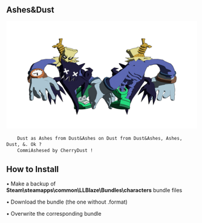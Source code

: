 ## Ashes&Dust
![](Workfiles/Render.png)

		Dust as Ashes from Dust&Ashes on Dust from Dust&Ashes, Ashes, Dust, &. Ok ?
		CommiAshesed by CherryDust !
		
## How to Install
• Make a backup of **Steam\steamapps\common\LLBlaze\Bundles\characters** bundle files

• Download the bundle (the one without .format)

• Overwrite the corresponding bundle
